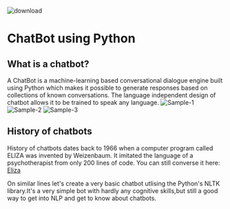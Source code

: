 
![download](https://user-images.githubusercontent.com/93142399/155870044-e0bc22ab-0749-41b3-a61d-0e51744df255.png)


# ChatBot using Python
## What is a chatbot?
A ChatBot is a machine-learning based conversational dialogue engine built using Python which makes it possible to generate responses based on collections of known conversations. The language independent design of chatbot allows it to be trained to speak any language.
![Sample-1](https://user-images.githubusercontent.com/93142399/155870341-35898c7b-78db-4d53-8c73-a41ce026d04a.PNG)
![Sample-2](https://user-images.githubusercontent.com/93142399/155870396-1161a42f-501c-4ff4-8e32-15965dc8125c.png)
![Sample-3](https://user-images.githubusercontent.com/93142399/155870469-4d2fccc9-d9c9-4732-8c40-8d8ba4b6b10b.png)




## History of chatbots
History of chatbots dates back to 1966 when a computer program called ELIZA was invented by Weizenbaum. It imitated the language of a psychotherapist from only 200 lines of code. You can still converse it here: [Eliza](https://psych.fullerton.edu/mbirnbaum/psych101/Eliza.htm?utm_source=ubisend.com&utm_medium=blog-link&utm_campaign=ubisend)

On similar lines let's create a very basic chatbot utlising the Python's NLTK library.It's a very simple bot with hardly any cognitive skills,but still a good way to get into NLP and get to know about chatbots.







